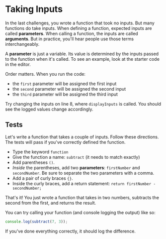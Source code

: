 # Taking Inputs

In the last challenges, you wrote a function that took no inputs. But many
functions do take inputs. When defining a function, expected inputs are called
**parameters**. When calling a function, the inputs are called **arguments**.
But in practice, you'll hear people use those terms interchangeably.

A **parameter** is just a variable. Its value is determined by the inputs passed
to the function when it's called. To see an example, look at the starter code in
the editor.

Order matters. When you run the code:

- the `first` parameter will be assigned the first input
- the `second` parameter will be assigned the second input
- the `third` parameter will be assigned the third input

Try changing the inputs on line 8, where `displayInputs` is called. You should
see the logged values change accordingly.

## Tests

Let's write a function that takes a couple of inputs. Follow these directions.
The tests will pass if you've correctly defined the function.

- Type the keyword `function`
- Give the function a name: `subtract` (it needs to match exactly)
- Add parentheses `()`.
- _Inside_ the parentheses, add two **parameters**: `firstNumber` and
  `secondNumber`. Be sure to separate the two parameters with a comma.
- Add a pair of curly braces `{}`.
- Inside the curly braces, add a return statement: `return firstNumber -
secondNumber;`

That's it! You just wrote a function that takes in two numbers, subtracts the
second from the first, and returns the result.

You can try calling your function (and console logging the output)
like so:

```javascript
console.log(subtract(7, 3));
```

If you've done everything correctly, it should log the difference.
